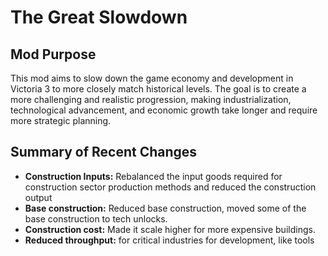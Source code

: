 # The Great Slowdown

## Mod Purpose
This mod aims to slow down the game economy and development in Victoria 3 to more closely match historical levels. The goal is to create a more challenging and realistic progression, making industrialization, technological advancement, and economic growth take longer and require more strategic planning.

## Summary of Recent Changes
- **Construction Inputs:** Rebalanced the input goods required for construction sector production methods and reduced the construction output
- **Base construction:** Reduced base construction, moved some of the base construction to tech unlocks.
- **Construction cost:** Made it scale higher for more expensive buildings.
- **Reduced throughput:** for critical industries for development, like tools

